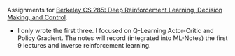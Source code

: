 Assignments for [Berkeley CS 285: Deep Reinforcement Learning, Decision Making, and Control](http://rail.eecs.berkeley.edu/deeprlcourse/).

- I only wrote the first three. I focused on Q-Learning Actor-Critic and Policy Gradient. The notes will record (integrated into ML-Notes) the first 9 lectures and inverse reinforcement learning.